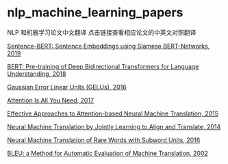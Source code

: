# nlp_machine_learning_papers
NLP 和机器学习论文中文翻译
点击链接查看相应论文的中英文对照翻译

[Sentence-BERT: Sentence Embeddings using Siamese BERT-Networks, 2019](https://www.yiyibooks.cn/nlp/SentenceBERT_Sentence_Embeddings_using_Siamese_BERTNetworks/index.html)

[BERT: Pre-training of Deep Bidirectional Transformers for Language Understanding, 2018](https://www.yiyibooks.cn/nlp/bert/main.html)

[Gaussian Error Linear Units (GELUs), 2016](https://www.yiyibooks.cn/nlp/gelu/main.html)

[Attention Is All You Need, 2017](https://yiyibooks.cn/yiyibooks/Attention_Is_All_You_Need/index.html)

[Effective Approaches to Attention-based Neural Machine Translation, 2015](https://yiyibooks.cn/yiyibooks/Effective_Approaches_to_Attention_Based_Neural_Machine_Translation/index.html)

[Neural Machine Translation by Jointly Learning to Align and Translate, 2014](https://yiyibooks.cn/yiyibooks/Neural_Machine_Translation_by_Jointly_Learning_to_Align_and_Translate/index.html)

[Neural Machine Translation of Rare Words with Subword Units, 2016](https://yiyibooks.cn/yiyibooks/BLEU_a_Method_for_Automatic_Evaluation_of_Machine_Translation/index.html)

[BLEU: a Method for Automatic Evaluation of Machine Translation, 2002](https://yiyibooks.cn/yiyibooks/BLEU_a_Method_for_Automatic_Evaluation_of_Machine_Translation/index.html)
